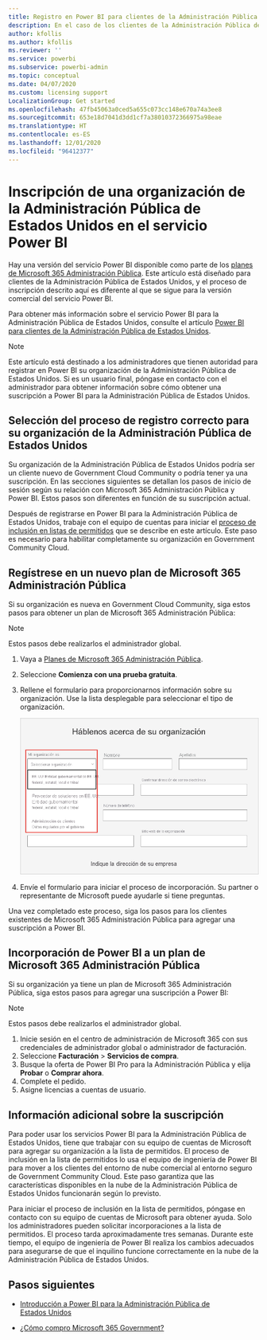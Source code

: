 ```yaml
---
title: Registro en Power BI para clientes de la Administración Pública de Estados Unidos
description: En el caso de los clientes de la Administración Pública de Estados Unidos, obtenga información sobre cómo registrarse en Power BI en Government Community Cloud.
author: kfollis
ms.author: kfollis
ms.reviewer: ''
ms.service: powerbi
ms.subservice: powerbi-admin
ms.topic: conceptual
ms.date: 04/07/2020
ms.custom: licensing support
LocalizationGroup: Get started
ms.openlocfilehash: 47fb45063a0ced5a655c073cc148e670a74a3ee8
ms.sourcegitcommit: 653e18d7041d3dd1cf7a38010372366975a98eae
ms.translationtype: HT
ms.contentlocale: es-ES
ms.lasthandoff: 12/01/2020
ms.locfileid: "96412377"
---
```

# <a name="enroll-your-us-government-organization-in-the-power-bi-service"></a>Inscripción de una organización de la Administración Pública de Estados Unidos en el servicio Power BI

Hay una versión del servicio Power BI disponible como parte de los [planes de Microsoft 365 Administración Pública](https://www.microsoft.com/microsoft-365/government/compare-office-365-government-plans?rtc=1). Este artículo está diseñado para clientes de la Administración Pública de Estados Unidos, y el proceso de inscripción descrito aquí es diferente al que se sigue para la versión comercial del servicio Power BI.

Para obtener más información sobre el servicio Power BI para la Administración Pública de Estados Unidos, consulte el artículo [Power BI para clientes de la Administración Pública de Estados Unidos](service-govus-overview.md).

> [!NOTE]
> Este artículo está destinado a los administradores que tienen autoridad para registrar en Power BI su organización de la Administración Pública de Estados Unidos. Si es un usuario final, póngase en contacto con el administrador para obtener información sobre cómo obtener una suscripción a Power BI para la Administración Pública de Estados Unidos.
> 
> 

## <a name="select-the-right-sign-up-process-for-your-us-government-organization"></a>Selección del proceso de registro correcto para su organización de la Administración Pública de Estados Unidos

Su organización de la Administración Pública de Estados Unidos podría ser un cliente nuevo de Government Cloud Community o podría tener ya una suscripción. En las secciones siguientes se detallan los pasos de inicio de sesión según su relación con Microsoft 365 Administración Pública y Power BI. Estos pasos son diferentes en función de su suscripción actual.

Después de registrarse en Power BI para la Administración Pública de Estados Unidos, trabaje con el equipo de cuentas para iniciar el [proceso de inclusión en listas de permitidos](#additional-signup-information) que se describe en este artículo. Este paso es necesario para habilitar completamente su organización en Government Community Cloud.

## <a name="sign-up-for-a-new-microsoft-365-government-plan"></a>Regístrese en un nuevo plan de Microsoft 365 Administración Pública

Si su organización es nueva en Government Cloud Community, siga estos pasos para obtener un plan de Microsoft 365 Administración Pública:

> [!NOTE]
> Estos pasos debe realizarlos el administrador global.
>

1. Vaya a [Planes de Microsoft 365 Administración Pública](https://products.office.com/government/office-365-web-services-for-government).
2. Seleccione **Comienza con una prueba gratuita**.
3. Rellene el formulario para proporcionarnos información sobre su organización. Use la lista desplegable para seleccionar el tipo de organización.

   ![Selección del tipo de organización en el registro para la prueba](media/service-govus-signup/gcc-trial-signup.png)

4. Envíe el formulario para iniciar el proceso de incorporación. Su partner o representante de Microsoft puede ayudarle si tiene preguntas.

Una vez completado este proceso, siga los pasos para los clientes existentes de Microsoft 365 Administración Pública para agregar una suscripción a Power BI.

## <a name="add-power-bi-to-a-microsoft-365-government-plan"></a>Incorporación de Power BI a un plan de Microsoft 365 Administración Pública

Si su organización ya tiene un plan de Microsoft 365 Administración Pública, siga estos pasos para agregar una suscripción a Power BI:

> [!NOTE]
> Estos pasos debe realizarlos el administrador global.
> 
> 

1. Inicie sesión en el centro de administración de Microsoft 365 con sus credenciales de administrador global o administrador de facturación.
2. Seleccione **Facturación** > **Servicios de compra**.
4. Busque la oferta de Power BI Pro para la Administración Pública y elija **Probar** o **Comprar ahora**.
5. Complete el pedido.
6. Asigne licencias a cuentas de usuario.

## <a name="additional-signup-information"></a>Información adicional sobre la suscripción

Para poder usar los servicios Power BI para la Administración Pública de Estados Unidos, tiene que trabajar con su equipo de cuentas de Microsoft para agregar su organización a la lista de permitidos. El proceso de inclusión en la lista de permitidos lo usa el equipo de ingeniería de Power BI para mover a los clientes del entorno de nube comercial al entorno seguro de Government Community Cloud. Este paso garantiza que las características disponibles en la nube de la Administración Pública de Estados Unidos funcionarán según lo previsto. 

Para iniciar el proceso de inclusión en la lista de permitidos, póngase en contacto con su equipo de cuentas de Microsoft para obtener ayuda. Solo los administradores pueden solicitar incorporaciones a la lista de permitidos. El proceso tarda aproximadamente tres semanas. Durante este tiempo, el equipo de ingeniería de Power BI realiza los cambios adecuados para asegurarse de que el inquilino funcione correctamente en la nube de la Administración Pública de Estados Unidos.


## <a name="next-steps"></a>Pasos siguientes

* [Introducción a Power BI para la Administración Pública de Estados Unidos](service-govus-overview.md)
- [¿Cómo compro Microsoft 365 Government?](/office365/servicedescriptions/office-365-platform-service-description/office-365-us-government/microsoft-365-government-how-to-buy#how-do-i-buy-microsoft-365-government)